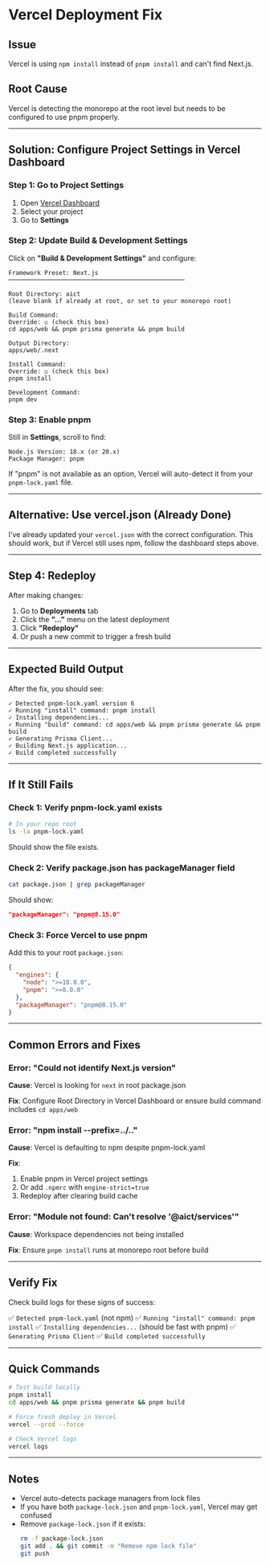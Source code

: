 # Vercel Deployment Fix

## Issue
Vercel is using `npm install` instead of `pnpm install` and can't find Next.js.

## Root Cause
Vercel is detecting the monorepo at the root level but needs to be configured to use pnpm properly.

---

## Solution: Configure Project Settings in Vercel Dashboard

### Step 1: Go to Project Settings

1. Open [Vercel Dashboard](https://vercel.com/dashboard)
2. Select your project
3. Go to **Settings**

### Step 2: Update Build & Development Settings

Click on **"Build & Development Settings"** and configure:

```
Framework Preset: Next.js
─────────────────────────────────────────────────

Root Directory: aict
(leave blank if already at root, or set to your monorepo root)

Build Command:
Override: ☑ (check this box)
cd apps/web && pnpm prisma generate && pnpm build

Output Directory:
apps/web/.next

Install Command:
Override: ☑ (check this box)
pnpm install

Development Command:
pnpm dev
```

### Step 3: Enable pnpm

Still in **Settings**, scroll to find:

```
Node.js Version: 18.x (or 20.x)
Package Manager: pnpm
```

If "pnpm" is not available as an option, Vercel will auto-detect it from your `pnpm-lock.yaml` file.

---

## Alternative: Use vercel.json (Already Done)

I've already updated your `vercel.json` with the correct configuration. This should work, but if Vercel still uses npm, follow the dashboard steps above.

---

## Step 4: Redeploy

After making changes:

1. Go to **Deployments** tab
2. Click the **"..."** menu on the latest deployment
3. Click **"Redeploy"**
4. Or push a new commit to trigger a fresh build

---

## Expected Build Output

After the fix, you should see:

```
✓ Detected pnpm-lock.yaml version 6
✓ Running "install" command: pnpm install
✓ Installing dependencies...
✓ Running "build" command: cd apps/web && pnpm prisma generate && pnpm build
✓ Generating Prisma Client...
✓ Building Next.js application...
✓ Build completed successfully
```

---

## If It Still Fails

### Check 1: Verify pnpm-lock.yaml exists
```bash
# In your repo root
ls -la pnpm-lock.yaml
```

Should show the file exists.

### Check 2: Verify package.json has packageManager field
```bash
cat package.json | grep packageManager
```

Should show:
```json
"packageManager": "pnpm@8.15.0"
```

### Check 3: Force Vercel to use pnpm

Add this to your root `package.json`:

```json
{
  "engines": {
    "node": ">=18.0.0",
    "pnpm": ">=8.0.0"
  },
  "packageManager": "pnpm@8.15.0"
}
```

---

## Common Errors and Fixes

### Error: "Could not identify Next.js version"

**Cause**: Vercel is looking for `next` in root package.json

**Fix**: Configure Root Directory in Vercel Dashboard or ensure build command includes `cd apps/web`

### Error: "npm install --prefix=../.."

**Cause**: Vercel is defaulting to npm despite pnpm-lock.yaml

**Fix**:
1. Enable pnpm in Vercel project settings
2. Or add `.npmrc` with `engine-strict=true`
3. Redeploy after clearing build cache

### Error: "Module not found: Can't resolve '@aict/services'"

**Cause**: Workspace dependencies not being installed

**Fix**: Ensure `pnpm install` runs at monorepo root before build

---

## Verify Fix

Check build logs for these signs of success:

✅ `Detected pnpm-lock.yaml` (not npm)
✅ `Running "install" command: pnpm install`
✅ `Installing dependencies...` (should be fast with pnpm)
✅ `Generating Prisma Client`
✅ `Build completed successfully`

---

## Quick Commands

```bash
# Test build locally
pnpm install
cd apps/web && pnpm prisma generate && pnpm build

# Force fresh deploy in Vercel
vercel --prod --force

# Check Vercel logs
vercel logs
```

---

## Notes

- Vercel auto-detects package managers from lock files
- If you have both `package-lock.json` and `pnpm-lock.yaml`, Vercel may get confused
- Remove `package-lock.json` if it exists:
  ```bash
  rm -f package-lock.json
  git add . && git commit -m "Remove npm lock file"
  git push
  ```
